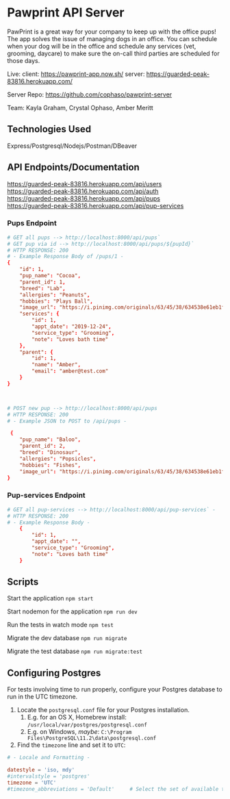 # Pawprint API Server

PawPrint is a great way for your company to keep up with the office pups! The app solves the issue of managing dogs in an office. You can schedule when your dog will be in the office and schedule any services (vet, grooming, daycare) to make sure the on-call third parties are scheduled for those days.

Live: 
client: https://pawprint-app.now.sh/
server: https://guarded-peak-83816.herokuapp.com/ 

Server Repo: https://github.com/cophaso/pawprint-server

Team: Kayla Graham, Crystal Ophaso, Amber Meritt

## Technologies Used

Express/Postgresql/Nodejs/Postman/DBeaver

## API Endpoints/Documentation

https://guarded-peak-83816.herokuapp.com/api/users</br>
https://guarded-peak-83816.herokuapp.com/api/auth</br>
https://guarded-peak-83816.herokuapp.com/api/pups</br>
https://guarded-peak-83816.herokuapp.com/api/pup-services</br>


### Pups Endpoint
```conf
# GET all pups --> http://localhost:8000/api/pups` 
# GET pup via id --> http://localhost:8000/api/pups/${pupId}`
# HTTP RESPONSE: 200
# - Example Response Body of /pups/1 - 
{
    "id": 1,
    "pup_name": "Cocoa",
    "parent_id": 1,
    "breed": "Lab",
    "allergies": "Peanuts",
    "hobbies": "Plays Ball",
    "image_url": "https://i.pinimg.com/originals/63/45/38/634538e61eb1fae4d51c345f6b47f376.jpg",
    "services": {
        "id": 1,
        "appt_date": "2019-12-24",
        "service_type": "Grooming",
        "note": "Loves bath time"
    },
    "parent": {
        "id": 1,
        "name": "Amber",
        "email": "amber@test.com"
    }
}



# POST new pup --> http://localhost:8000/api/pups 
# HTTP RESPONSE: 200
# - Example JSON to POST to /api/pups - 

 {
    "pup_name": "Baloo",
    "parent_id": 2,
    "breed": "Dinosaur",
    "allergies": "Popsicles",
    "hobbies": "Fishes",
    "image_url": "https://i.pinimg.com/originals/63/45/38/634538e61eb1fae4d51c345f6b47f376.jpg"
}
```

### Pup-services Endpoint
```conf
# GET all pup-services --> http://localhost:8000/api/pup-services` -
# HTTP RESPONSE: 200
# - Example Response Body - 
    {
        "id": 1,
        "appt_date": "",
        "service_type": "Grooming",
        "note": "Loves bath time"
    }
```



## Scripts

Start the application `npm start`

Start nodemon for the application `npm run dev`

Run the tests in watch mode `npm test`

Migrate the dev database `npm run migrate`

Migrate the test database `npm run migrate:test`

## Configuring Postgres

For tests involving time to run properly, configure your Postgres database to run in the UTC timezone.

1. Locate the `postgresql.conf` file for your Postgres installation.
   1. E.g. for an OS X, Homebrew install: `/usr/local/var/postgres/postgresql.conf`
   2. E.g. on Windows, _maybe_: `C:\Program Files\PostgreSQL\11.2\data\postgresql.conf`
2. Find the `timezone` line and set it to `UTC`:

```conf
# - Locale and Formatting -

datestyle = 'iso, mdy'
#intervalstyle = 'postgres'
timezone = 'UTC'
#timezone_abbreviations = 'Default'     # Select the set of available time zone
```
